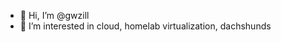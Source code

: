 - 👋 Hi, I’m @gwzill
- 👀 I’m interested in cloud, homelab virtualization, dachshunds

<!---
gwzill/gwzill is a ✨ special ✨ repository because its `README.md` (this file) appears on your GitHub profile.
You can click the Preview link to take a look at your changes.
--->
